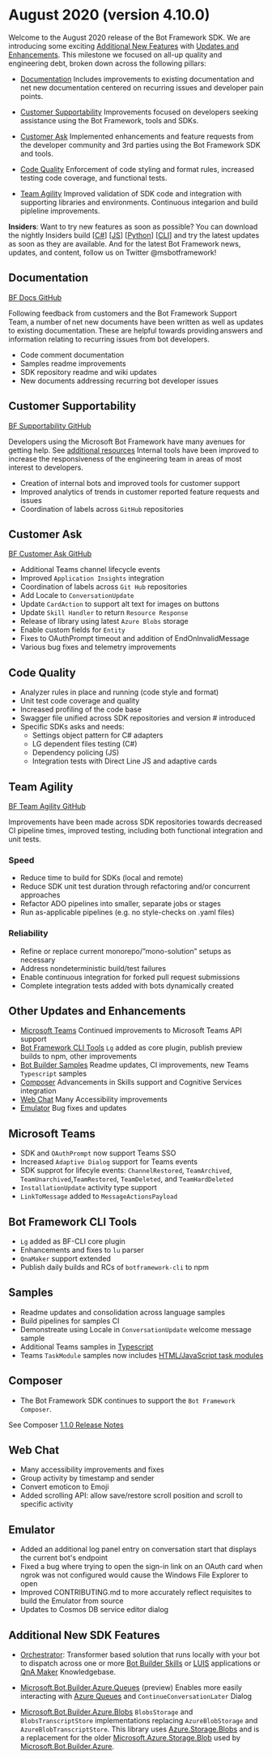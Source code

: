 # August 2020 (version 4.10.0) 

Welcome to the August 2020 release of the Bot Framework SDK. We are introducing some exciting [Additional New Features](#Additional-New-SDK-Features) with [Updates and Enhancements](#Other-Updates-and-Enhancements). This milestone we focused on all-up quality and engineering debt, broken down across the following pillars: 

- [Documentation](#Documentation) Includes improvements to existing documentation and net new documentation centered on recurring issues and developer pain points.

- [Customer Supportability](#Customer-Supportability) Improvements focused on developers seeking assistance using the Bot Framework, tools and SDKs.

- [Customer Ask](#Customer-Ask) Implemented enhancements and feature requests from the developer community and 3rd parties using the Bot Framework SDK and tools.

- [Code Quality](#Code-Quality) Enforcement of code styling and format rules, increased testing code coverage, and functional tests.

- [Team Agility](#Team-Agility) Improved validation of SDK code and integration with supporting libraries and environments. Continuous integarion and build pipleline improvements.

**Insiders**: Want to try new features as soon as possible? You can download the nightly Insiders build [[C#](https://github.com/microsoft/botbuilder-dotnet/blob/master/UsingMyGet.md)] [[JS](https://github.com/microsoft/botbuilder-js/blob/master/UsingMyGet.md)] [[Python](https://github.com/microsoft/botbuilder-python/blob/master/UsingTestPyPI.md)] [[CLI](https://github.com/Microsoft/botframework-cli#nightly-builds)] and try the latest updates as soon as they are available. And for the latest Bot Framework news, updates, and content, follow us on Twitter @msbotframework!

## Documentation
[BF Docs GitHub](https://github.com/issues?q=is%3Aissue+label%3A%22BF+Docs%22+label%3AR10)

Following feedback from customers and the Bot Framework Support Team, a number of net new documents have been written as well as updates to existing documentation. These are helpful towards providing answers and information relating to recurring issues from bot developers.

- Code comment documentation
- Samples readme improvements
- SDK repository readme and wiki updates
- New documents addressing recurring bot developer issues

## Customer Supportability 

[BF Supportability GitHub](https://github.com/issues?q=is%3Aissue+label%3A%22BF+Supportability%22+label%3AR10)

Developers using the Microsoft Bot Framework have many avenues for getting help. See [additional resources](https://docs.microsoft.com/en-us/azure/bot-service/bot-service-resources-links-help) Internal tools have been improved to increase the responsiveness of the engineering team in areas of most interest to developers.

- Creation of internal bots and improved tools for customer support
- Improved analytics of trends in customer reported feature requests and issues
- Coordination of labels across `GitHub` repositories

## Customer Ask 
[BF Customer Ask GitHub](https://github.com/issues?q=is%3Aissue+label%3A%22BF+Customer+Ask%22+label%3AR10)

- Additional Teams channel lifecycle events
- Improved `Application Insights` integration
- Coordination of labels across `Git Hub` repositories
- Add Locale to `ConversationUpdate`
- Update `CardAction` to support alt text for images on buttons
- Update `Skill Handler` to return `Resource Response`
- Release of library using latest `Azure Blobs` storage
- Enable custom fields for `Entity`
- Fixes to OAuthPrompt timeout and addition of EndOnInvalidMessage
- Various bug fixes and telemetry improvements

## Code Quality

- Analyzer rules in place and running (code style and format)
- Unit test code coverage and quality
- Increased profiling of the code base
- Swagger file unified across SDK repositories and version # introduced
- Specific SDKs asks and needs:
    - Settings object pattern for C# adapters
    - LG dependent files testing (C#)
    - Dependency policing (JS)
    - Integration tests with Direct Line JS and adaptive cards

## Team Agility

[BF Team Agility GitHub](https://github.com/issues?q=is%3Aissue+label%3A%22BF+Agility%22+label%3AR10)

Improvements have been made across SDK repositories towards decreased CI pipeline times, improved testing, including both functional integration and unit tests.

### Speed​

- Reduce time to build for SDKs (local and remote)​
- Reduce SDK unit test duration through refactoring and/or concurrent approaches​
- Refactor ADO pipelines into smaller, separate jobs or stages​
- Run as-applicable pipelines (e.g. no style-checks on .yaml files)​

### ​Reliability​

- Refine or replace current monorepo/”mono-solution” setups as necessary​
- Address nondeterministic build/test failures
- Enable continuous integration for forked pull request submissions
- Complete integration tests added with bots dynamically created

## Other Updates and Enhancements
* [Microsoft Teams](#Microsoft-Teams) Continued improvements to Microsoft Teams API support
* [Bot Framework CLI Tools](#Bot-Framework-CLI-Tools) `Lg` added as core plugin, publish preview builds to npm, other improvements
* [Bot Builder Samples](#Samples) Readme updates, CI improvements, new Teams `Typescript` samples
* [Composer](#Composer) Advancements in Skills support and Cognitive Services integration
* [Web Chat](#Web-Chat) Many Accessibility improvements
* [Emulator](#Emulator) Bug fixes and updates

## Microsoft Teams 

- SDK and `OAuthPrompt` now support Teams SSO
- Increased `Adaptive Dialog` support for Teams events
- SDK supprot for lifecyle events: `ChannelRestored`, `TeamArchived`, `TeamUnarchived`,`TeamRestored`, `TeamDeleted`, and `TeamHardDeleted` 
- `InstallationUpdate` activity type support
- `LinkToMessage` added to `MessageActionsPayload`

## Bot Framework CLI Tools
- `Lg` added as BF-CLI core plugin
- Enhancements and fixes to `lu` parser
- `QnaMaker` support extended
- Publish daily builds and RCs of `botframework-cli` to npm

## Samples
- Readme updates and consolidation across language samples
- Build pipelines for samples CI
- Demonstreate using Locale in `ConversationUpdate` welcome message sample
- Additional Teams samples in [Typescript](https://github.com/microsoft/BotBuilder-Samples/tree/master/samples/typescript_nodejs)
- Teams `TaskModule` samples now includes [HTML/JavaScript task modules](https://docs.microsoft.com/microsoftteams/platform/task-modules-and-cards/what-are-task-modules#task-module-css-for-htmljavascript-task-modules)

## Composer
- The Bot Framework SDK continues to support the `Bot Framework Composer`.

See Composer [1.1.0 Release Notes](https://github.com/microsoft/BotFramework-Composer/blob/main/releases/1.1.0.md)

## Web Chat
- Many accessibility improvements and fixes
- Group activity by timestamp and sender
- Convert emoticon to Emoji
- Added scrolling API: allow save/restore scroll position and scroll to specific activity

## Emulator
- Added an additional log panel entry on conversation start that displays the current bot's endpoint
- Fixed a bug where trying to open the sign-in link on an OAuth card when ngrok was not configured would cause the Windows File Explorer to open
- Improved CONTRIBUTING.md to more accurately reflect requisites to build the Emulator from source
- Updates to Cosmos DB service editor dialog

## Additional New SDK Features
- [Orchestrator](https://aka.ms/bf-orchestrator): Transformer based solution that runs locally with your bot to dispatch across one or more [Bot Builder Skills](https://docs.microsoft.com/en-us/azure/bot-service/bot-builder-skills-overview) or [LUIS](https://www.luis.ai/) applications or [QnA Maker](https://www.qnamaker.ai/) Knowledgebase.

- [Microsoft.Bot.Builder.Azure.Queues](Microsoft.Bot.Builder.Azure.Queues) (preview) Enables more easily interacting with [Azure Queues](https://docs.microsoft.com/azure/storage/queues/storage-queues-introduction) and `ContinueConversationLater` Dialog

- [Microsoft.Bot.Builder.Azure.Blobs](Microsoft.Bot.Builder.Azure.Blobs) `BlobsStorage` and `BlobsTranscriptStore` implementations replacing `AzureBlobStorage` and `AzureBlobTranscriptStore`. This library uses [Azure.Storage.Blobs](https://www.nuget.org/packages/Azure.Storage.Blobs) and is a replacement for the older [Microsoft.Azure.Storage.Blob](https://www.nuget.org/packages/Microsoft.Azure.Storage.Blob/) used by [Microsoft.Bot.Builder.Azure](https://www.nuget.org/packages/Microsoft.Bot.Builder.Azure/).
